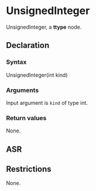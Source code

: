 <!-- This is an automatically generated file. Do not edit it manually. -->

# UnsignedInteger

UnsignedInteger, a **ttype** node.

## Declaration

### Syntax

UnsignedInteger(int kind)

### Arguments
Input argument is `kind` of type int.

### Return values

None.

## ASR

<!-- Generate ASR using pickle. -->

## Restrictions

<!-- Generated from asr_verify.cpp. -->
None.